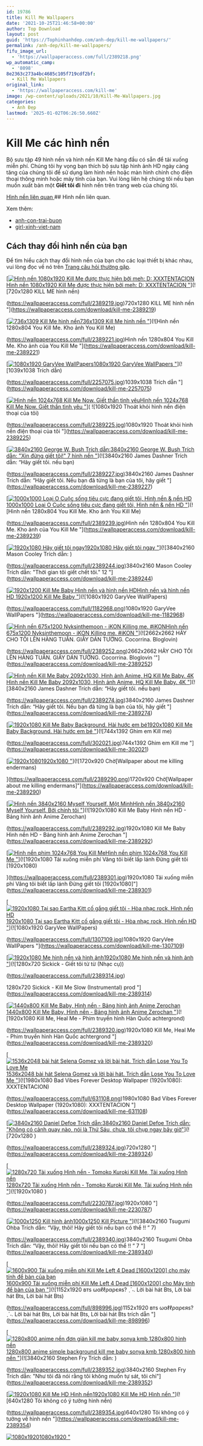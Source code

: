 ```yaml
---
id: 19786
title: Kill Me Wallpapers
date: '2021-10-25T21:46:58+00:00'
author: Top Download
layout: post
guid: 'https://Tophinhanhdep.com/anh-dep/kill-me-wallpapers/'
permalink: /anh-dep/kill-me-wallpapers/
fifu_image_url:
  - 'https://wallpaperaccess.com/full/2389218.png'
wp_automatic_camp:
  - '8098'
8e2363c273a4bc4685c105f719cdf2bf:
  - Kill Me Wallpapers
original_link:
  - 'https://wallpaperaccess.com/kill-me'
image: /wp-content/uploads/2021/10/Kill-Me-Wallpapers.jpg
categories:
  - Ảnh Đẹp
lastmod: '2025-01-02T06:26:50.660Z'
---
```

# Kill Me các hình nền

Bộ sưu tập 49 hình nền và hình nền Kill Me hàng đầu có sẵn để tải xuống miễn phí. Chúng tôi hy vọng bạn thích bộ sưu tập hình ảnh HD ngày càng tăng của chúng tôi để sử dụng làm hình nền hoặc màn hình chính cho điện thoại thông minh hoặc máy tính của bạn. Vui lòng liên hệ chúng tôi nếu bạn muốn xuất bản một **Giết tôi đi** hình nền trên trang web của chúng tôi.

[Hình nền liên quan ](#related) ## Hình nền liên quan.

   
 Xem thêm:

   
- [anh-con-trai-buon](https://tophinhanhdep.com/anh-avatar/anh-con-trai-buon/)
- [girl-xinh-viet-nam](https://tophinhanhdep.com/gai-xinh/girl-xinh-viet-nam/)

## Cách thay đổi hình nền của bạn

Để tìm hiểu cách thay đổi hình nền của bạn cho các loại thiết bị khác nhau, vui lòng đọc về nó trên [Trang câu hỏi thường gặp](https://tophinhanhdep.com/faq/).

  
[[![Hình nền 1080x1920 Kill Me được thực hiện bởi meh: D: XXXTENTACION](https://wallpaperaccess.com/full/2389218.png)Hình nền 1080x1920 Kill Me được thực hiện bởi meh: D: XXXTENTACION "](https://wallpaperaccess.com/download/kill-me-2389218)](![720x1280 KILL ME hình nền)

(https://wallpaperaccess.com/full/2389219.jpg)720x1280 KILL ME hình nền "](https://wallpaperaccess.com/download/kill-me-2389219)

[[![736x1309 Kill Me hình nền](https://wallpaperaccess.com/full/2389220.jpg)736x1309 Kill Me hình nền "](https://wallpaperaccess.com/download/kill-me-2389220)](![Hình nền 1280x804 You Kill Me.  Kho ảnh You Kill Me)

(https://wallpaperaccess.com/full/2389221.jpg)Hình nền 1280x804 You Kill Me. Kho ảnh của You Kill Me "](https://wallpaperaccess.com/download/kill-me-2389221)

[[![1080x1920 GaryVee WallPapers](https://wallpaperaccess.com/full/1119350.png)1080x1920 GaryVee WallPapers "](https://wallpaperaccess.com/download/kill-me-1119350)](![1039x1038 Trích dẫn)

(https://wallpaperaccess.com/full/2257075.jpg)1039x1038 Trích dẫn "](https://wallpaperaccess.com/download/kill-me-2257075)

[[![Hình nền 1024x768 Kill Me Now.  Giết thần tình yêu](https://wallpaperaccess.com/full/2389224.jpg)Hình nền 1024x768 Kill Me Now. Giết thần tình yêu "](https://wallpaperaccess.com/download/kill-me-2389224)]( ![1080x1920 Thoát khỏi hình nền điện thoại của tôi)

(https://wallpaperaccess.com/full/2389225.jpg)1080x1920 Thoát khỏi hình nền điện thoại của tôi "](https://wallpaperaccess.com/download/kill-me-2389225)

[[![3840x2160 George W. Bush Trích dẫn: ](https://wallpaperaccess.com/full/2389226.jpg)3840x2160 George W. Bush Trích dẫn: "Xin đừng giết tôi!" 7 hình nền "](https://wallpaperaccess.com/download/kill-me-2389226)](![3840x2160 James Dashner Trích dẫn: “Hãy giết tôi.  nếu bạn)

(https://wallpaperaccess.com/full/2389227.jpg)3840x2160 James Dashner Trích dẫn: “Hãy giết tôi. Nếu bạn đã từng là bạn của tôi, hãy giết "](https://wallpaperaccess.com/download/kill-me-2389227)

[[![1000x1000 Loại O Cuộc sống tiêu cực đang giết tôi, Hình nền & nền HD](https://wallpaperaccess.com/full/2389238.png)1000x1000 Loại O Cuộc sống tiêu cực đang giết tôi, Hình nền &amp; nền HD "](https://wallpaperaccess.com/download/kill-me-2389238)](![Hình nền 1280x804 You Kill Me.  Kho ảnh You Kill Me)

(https://wallpaperaccess.com/full/2389239.jpg)Hình nền 1280x804 You Kill Me. Kho ảnh của You Kill Me "](https://wallpaperaccess.com/download/kill-me-2389239)

[[![1920x1080 Hãy giết tôi ngay](https://wallpaperaccess.com/full/2389242.png)1920x1080 Hãy giết tôi ngay "](https://wallpaperaccess.com/download/kill-me-2389242)](![3840x2160 Mason Cooley Trích dẫn: )

(https://wallpaperaccess.com/full/2389244.jpg)3840x2160 Mason Cooley Trích dẫn: "Thời gian tôi giết chết tôi." 12 "](https://wallpaperaccess.com/download/kill-me-2389244)

[[![1920x1200 Kill Me Baby Hình nền và hình nền HD](https://wallpaperaccess.com/full/2389246.jpg)Hình nền và hình nền HD 1920x1200 Kill Me Baby "](https://wallpaperaccess.com/download/kill-me-2389246)](![1080x1920 GaryVee WallPapers)

(https://wallpaperaccess.com/full/1182968.png)1080x1920 GaryVee WallPapers "](https://wallpaperaccess.com/download/kill-me-1182968)

[[![Hình nền 675x1200 Nyksinthemoon - iKON Killing me.  #iKON](https://wallpaperaccess.com/full/2389248.jpg)Hình nền 675x1200 Nyksinthemoon - iKON Killing me. #iKON "](https://wallpaperaccess.com/download/kill-me-2389248)](![2662x2662 HÃY CHO TÔI LÊN HÀNG TUẦN.  GIẤY DÁN TƯỜNG.  Cocorrina.  Bloglovin)

(https://wallpaperaccess.com/full/2389252.png)2662x2662 HÃY CHO TÔI LÊN HÀNG TUẦN. GIẤY DÁN TƯỜNG. Cocorrina. Bloglovin '"](https://wallpaperaccess.com/download/kill-me-2389252)

[[![Hình nền Kill Me Baby 2092x1030, Hình ảnh Anime, HQ Kill Me Baby.  4K](https://wallpaperaccess.com/full/2389254.jpg)Hình nền Kill Me Baby 2092x1030, Hình ảnh Anime, HQ Kill Me Baby. 4K "](https://wallpaperaccess.com/download/kill-me-2389254)](![3840x2160 James Dashner Trích dẫn: “Hãy giết tôi.  nếu bạn)

(https://wallpaperaccess.com/full/2389274.jpg)3840x2160 James Dashner Trích dẫn: “Hãy giết tôi. Nếu bạn đã từng là bạn của tôi, hãy giết "](https://wallpaperaccess.com/download/kill-me-2389274)

[[![1920x1080 Kill Me Baby Background.  Hài hước em bé](https://wallpaperaccess.com/full/2389278.jpg)1920x1080 Kill Me Baby Background. Hài hước em bé "](https://wallpaperaccess.com/download/kill-me-2389278)](![744x1392 Ghim em Kill me)

(https://wallpaperaccess.com/full/302021.jpg)744x1392 Ghim em Kill me "](https://wallpaperaccess.com/download/kill-me-302021)

[[![1920x1080 ](https://wallpaperaccess.com/full/2389285.jpg)1920x1080 "](https://wallpaperaccess.com/download/kill-me-2389285)](![1720x920 Chờ[Wallpaper about me killing endermans)

](https://wallpaperaccess.com/full/2389290.png)1720x920 Chờ\[Wallpaper about me killing endermans\]"](https://wallpaperaccess.com/download/kill-me-2389290)

[[![Hình nền 3840x2160 Myself Yourself.  Một Minh](https://wallpaperaccess.com/full/2389291.jpg)Hình nền 3840x2160 Myself Yourself. Bởi chính tôi "](https://wallpaperaccess.com/download/kill-me-2389291)](![1920x1080 Kill Me Baby Hình nền HD - Bảng hình ảnh Anime Zerochan)

(https://wallpaperaccess.com/full/2389292.jpg)1920x1080 Kill Me Baby Hình nền HD - Bảng hình ảnh Anime Zerochan "](https://wallpaperaccess.com/download/kill-me-2389292)

[[![Hình nền phim 1024x768 You Kill Me](https://wallpaperaccess.com/full/2389299.jpg)Hình nền phim 1024x768 You Kill Me "](https://wallpaperaccess.com/download/kill-me-2389299)](![1920x1080 Tải xuống miễn phí Vâng tôi biết lấp lánh Đừng giết tôi [1920x1080)

](https://wallpaperaccess.com/full/2389301.jpg)1920x1080 Tải xuống miễn phí Vâng tôi biết lấp lánh Đừng giết tôi \[1920x1080\]"](https://wallpaperaccess.com/download/kill-me-2389301)

[[![1920x1080 Tại sao Eartha Kitt cố gắng giết tôi - Hòa nhạc rock, Hình nền HD](https://wallpaperaccess.com/full/2389303.jpg)1920x1080 Tại sao Eartha Kitt cố gắng giết tôi - Hòa nhạc rock, Hình nền HD "](https://wallpaperaccess.com/download/kill-me-2389303)](![1080x1920 GaryVee WallPapers)

(https://wallpaperaccess.com/full/1307109.jpg)1080x1920 GaryVee WallPapers "](https://wallpaperaccess.com/download/kill-me-1307109)

[[![1920x1080 Me hình nền và hình ảnh](https://wallpaperaccess.com/full/2389306.jpg)1920x1080 Me hình nền và hình ảnh "](https://wallpaperaccess.com/download/kill-me-2389306)](![1280x720 Sickick - Giết tôi từ từ (Nhạc cụ))

(https://wallpaperaccess.com/full/2389314.jpg)

1280x720 Sickick - Kill Me Slow (Instrumental) prod "](https://wallpaperaccess.com/download/kill-me-2389314)

[[![1440x800 Kill Me Baby, Hình nền - Bảng hình ảnh Anime Zerochan](https://wallpaperaccess.com/full/2389315.jpg)1440x800 Kill Me Baby, Hình nền - Bảng hình ảnh Anime Zerochan "](https://wallpaperaccess.com/download/kill-me-2389315)](![1920x1080 Kill Me, Heal Me - Phim truyền hình Hàn Quốc achtergrond)

(https://wallpaperaccess.com/full/2389320.jpg)1920x1080 Kill Me, Heal Me - Phim truyền hình Hàn Quốc achtergrond "](https://wallpaperaccess.com/download/kill-me-2389320)

[[![1536x2048 bài hát Selena Gomez và lời bài hát.  Trích dẫn Lose You To Love Me](https://wallpaperaccess.com/full/2389321.jpg)1536x2048 bài hát Selena Gomez và lời bài hát. Trích dẫn Lose You To Love Me "](https://wallpaperaccess.com/download/kill-me-2389321)](![1980x1080 Bad Vibes Forever Desktop Wallpaper (1920x1080): XXXTENTACION)

(https://wallpaperaccess.com/full/631108.png)1980x1080 Bad Vibes Forever Desktop Wallpaper (1920x1080): XXXTENTACION "](https://wallpaperaccess.com/download/kill-me-631108)

[[![3840x2160 Daniel Defoe Trích dẫn: ](https://wallpaperaccess.com/full/2389323.jpg)3840x2160 Daniel Defoe Trích dẫn: "Không có cảnh quay nào, nói là Thứ Sáu, chưa, tôi chụp ngay bây giờ"](https://wallpaperaccess.com/download/kill-me-2389323)](![720x1280 )

(https://wallpaperaccess.com/full/2389324.jpg)720x1280 "](https://wallpaperaccess.com/download/kill-me-2389324)

[[![1280x720 Tải xuống Hình nền - Tomoko Kuroki Kill Me, Tải xuống Hình nền](https://wallpaperaccess.com/full/2389335.jpg)1280x720 Tải xuống Hình nền - Tomoko Kuroki Kill Me, Tải xuống Hình nền "](https://wallpaperaccess.com/download/kill-me-2389335)](![1920x1080 )

(https://wallpaperaccess.com/full/2230787.jpg)1920x1080 "](https://wallpaperaccess.com/download/kill-me-2230787)

[[![1000x1250 Kill hình ảnh](https://wallpaperaccess.com/full/1918776.jpg)1000x1250 Kill Picture "](https://wallpaperaccess.com/download/kill-me-1918776)](![3840x2160 Tsugumi Ohba Trích dẫn: “Vậy, thôi!  Hãy giết tôi nếu bạn có thể !! ”  7)

(https://wallpaperaccess.com/full/2389340.jpg)3840x2160 Tsugumi Ohba Trích dẫn: “Vậy, thôi! Hãy giết tôi nếu bạn có thể !! ” 7 "](https://wallpaperaccess.com/download/kill-me-2389340)

[[![1600x900 Tải xuống miễn phí Kill Me Left 4 Dead [1600x1200] cho máy tính để bàn của bạn](https://wallpaperaccess.com/full/2389347.jpg)1600x900 Tải xuống miễn phí Kill Me Left 4 Dead \[1600x1200\] cho Máy tính để bàn của bạn "](https://wallpaperaccess.com/download/kill-me-2389347)](![1152x1920 втs ωαℓℓραρєяs?  ˎˊ˗.  Lời bài hát Bts, Lời bài hát Bts, Lời bài hát Bts)

(https://wallpaperaccess.com/full/898996.jpg)1152x1920 втs ωαℓℓραρєяs? ˎˊ˗. Lời bài hát Bts, Lời bài hát Bts, Lời bài hát Bts trích dẫn "](https://wallpaperaccess.com/download/kill-me-898996)

[[![1280x800 anime nền đơn giản kill me baby sonya kmb 1280x800 hình nền](https://wallpaperaccess.com/full/2389351.jpg)1280x800 anime simple background kill me baby sonya kmb 1280x800 hình nền "](https://wallpaperaccess.com/download/kill-me-2389351)](![3840x2160 Stephen Fry Trích dẫn: )

(https://wallpaperaccess.com/full/2389352.jpg)3840x2160 Stephen Fry Trích dẫn: "Như tôi đã nói rằng tôi không muốn tự sát, tôi chỉ"](https://wallpaperaccess.com/download/kill-me-2389352)

[[![1920x1080 Kill Me HD Hình nền](https://wallpaperaccess.com/full/2389353.jpg)1920x1080 Kill Me HD Hình nền "](https://wallpaperaccess.com/download/kill-me-2389353)](![640x1280 Tôi không có ý tưởng hình nền)

(https://wallpaperaccess.com/full/2389354.jpg)640x1280 Tôi không có ý tưởng về hình nền "](https://wallpaperaccess.com/download/kill-me-2389354)

[![1080x1920 ](https://wallpaperaccess.com/full/2389355.jpg)1080x1920 "](https://wallpaperaccess.com/download/kill-me-2389355)
